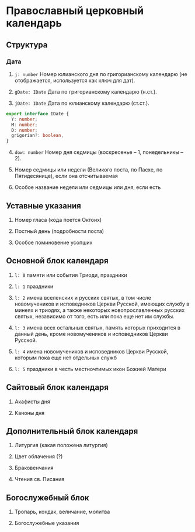 # Православный церковный календарь

## Структура

### Дата

1) `j: number` Номер юлианского дня по григорианскому календарю (не отображается, используется как ключ для дат).

2) `gDate: IDate` Дата по григорианскому календарю (н.ст.).

3) `jDate: IDate` Дата по юлианскому календарю (ст.ст.).

``` ts
export interface IDate {
  Y: number;
  M: number;
  D: number;
  grigorian?: boolean,
}
```

4) `dow: number` Номер дня седмицы (воскресенье – 1, понедельникы – 2).

5) Номер седмицы или недели (Великого поста, по Пасхе, по Пятидесянице), если она отсчитываемая

6) Особое название недели или седмицы или дня, если есть


## Уставные указания

1) Номер гласа (кода поется Октоих)

2) Постный день (подробности поста)

3) Особое поминовение усопших

## Основной блок календаря

1) `l: 0` памяти или события Триоди, праздники

2) `l: 1` праздники

3) `l: 2` имена вселенских и русских святых, в том числе новомучеников и исповедников Церкви Русской, имеющих службу в минеях и триодях, а также некоторых новопрославленных русских святых, независимо от того, есть или пока еще нет им службы.

4) `l: 3` имена всех остальных святых, память которых приходится в данный день, кроме новомучеников и исповедников Церкви Русской.

5) `l: 4` имена новомучеников и исповедников Церкви Русской, которым пока еще нет отдельных служб

6) `l: 5` праздники в честь местночтимых икон Божией Матери

## Сайтовый блок календаря

1) Акафисты дня

2) Каноны дня

## Дополнительный блок календаря

1) Литургия (какая положена литургия)

2) Цвет облачения (?)

3) Браковенчания

4) Чтения св. Писания

## Богослужебный блок

1) Тропарь, кондак, величание, молитва

2) Богослужебные указания
